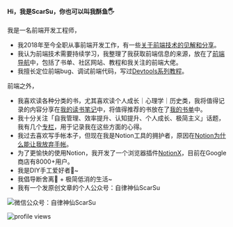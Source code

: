 #### Hi，我是ScarSu，你也可以叫我酥鱼🖐

我是一名前端开发工程师，
- 我2018年至今全职从事前端开发工作，有一些[关于前端技术的见解和分享](https://scarsu.com/category/前端)。
- 我认为前端技术需要持续学习，我整理了我获取前端信息的来源，放在了[前端导航](https://scarsu.com/fed)中，包括了书单、社区网站、教程和我关注的前端大佬。
- 我擅长定位前端bug、调试前端代码，写过[Devtools系列教程](https://scarsu.com/tag/%E5%89%8D%E7%AB%AFdebug/)。


前端之外，
- 我喜欢读各种分类的书，尤其喜欢读个人成长｜心理学｜历史类，我将值得记录的内容分享在[我的读书笔记](https://scarsu.com/tag/%E8%AF%BB%E4%B9%A6%E7%AC%94%E8%AE%B0/)中，将值得推荐的书放在了[我的书单](https://www.scarsu.com/insight#书单)中。
- 我十分关注「自我管理、效率提升、认知提升、个人成长、极简主义」话题，我有几个[专栏](https://www.scarsu.com/insight)，用于记录我在这些方面的心得。
- 我过去喜欢写手帐本子，但现在我是Notion工具的拥护者，原因在[Notion为什么能让我放弃手帐](https://www.scarsu.com/e_journal_by_notion/)。
- 为了更愉快的使用Notion，我开发了一个浏览器插件[NotionX](https://github.com/scarsu/NotionX)，目前在Google商店有8000+用户。
- 我是DIY手工爱好者🔨~
- 我倡导断舍离📖 + 极简低消的生活~
- 我有一个发原创文章的个人公众号：自律神仙ScarSu

<img class="w-96 common-scale" loading="lazy" decoding="async" id="slogan_img" src="https://scarsu.oss-cn-shanghai.aliyuncs.com/20230711204552.png" title="微信公众号：自律神仙ScarSu"/>

![profile views](https://komarev.com/ghpvc/?username=scarsu&style=plastic)

<!-- <img src="https://github-readme-stats.vercel.app/api?username=scarsu&count_private=true&show_icons=true&theme=dracula&include_all_commits=true" alt="ScarSu's github stats" height="160" /> -->

